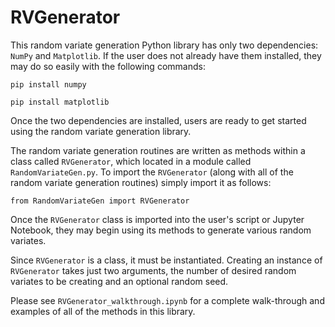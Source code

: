 # RVGenerator

This random variate generation Python library has only two dependencies: `NumPy` and `Matplotlib`. If the user does not already have them installed, they may do so easily with the following commands:

`pip install numpy`

`pip install matplotlib`

Once the two dependencies are installed, users are ready to get started using the random variate generation library.

The random variate generation routines are written as methods within a class called `RVGenerator`, which located in a module called `RandomVariateGen.py`. To import the `RVGenerator` (along with all of the random variate generation routines) simply import it as follows:

`from RandomVariateGen import RVGenerator`

Once the `RVGenerator` class is imported into the user's script or Jupyter Notebook, they may begin using its methods to generate various random variates.

Since `RVGenerator` is a class, it must be instantiated. Creating an instance of `RVGenerator` takes just two arguments, the number of desired random variates to be creating and an optional random seed.

Please see `RVGenerator_walkthrough.ipynb` for a complete walk-through and examples of all of the methods in this library. 
